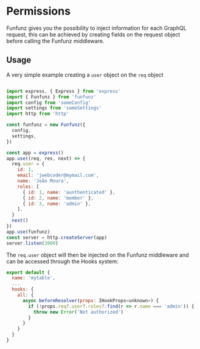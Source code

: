 # Permissions

Funfunz gives you the possibility to inject information for each GraphQL request, this can be achieved by creating fields on the request object before calling the Funfunz middleware.

## Usage

A very simple example creating a `user` object on the `req` object

```js

import express, { Express } from 'express'
import { Funfunz } from 'funfunz'
import config from 'someConfig'
import settings from 'someSettings'
import http from 'http'

const funfunz = new Funfunz({
  config,
  settings,
})

const app = express()
app.use((req, res, next) => {
  req.user = {
    id: 1,
    email: 'jwebcoder@mymail.com',
    name: 'João Moura',
    roles: [
      { id: 1, name: 'aunthenticated' },
      { id: 2, name: 'member' },
      { id: 3, name: 'admin' },
    ],
  }
  next()
})
app.use(funfunz)
const server = http.createServer(app)
server.listen(3000)
```

The `req.user` object will then be injected on the Funfunz middleware and can be accessed through the Hooks system:

```js
export default {
  name: 'mytable',
  ...
  hooks: {
    all: {
      async beforeResolver(props: IHookProps<unknown>) {
        if (!props.req?.user?.roles?.find(r => r.name === 'admin')) {
          throw new Error('Not authorized')
        }
      }
    }
  }
}
```